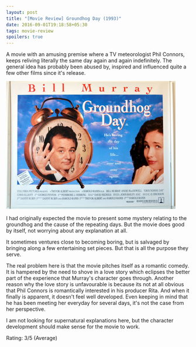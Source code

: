 ```yaml
---
layout: post
title: "[Movie Review] Groundhog Day (1993)"
date: 2016-09-01T19:18:58+05:30
tags: movie-review
spoilers: true
---
```


A movie with an amusing premise where a TV meteorologist Phil Connors, keeps reliving literally the same day again and again indefinitely.
The general idea has probably been abused by, inspired and influenced quite a few other films since it's release.

![Groundhog Day (1993)](/img/movie-poster-groundhog-day-1993.jpg 'Groundhog Day (1993)')

I had originally expected the movie to present some mystery relating to the groundhog and the cause of the repeating days.
But the movie does good by itself, not worrying about any explanation at all.

It sometimes ventures close to becoming boring, but is salvaged by bringing along a few entertaining set pieces.
But that is all the purpose they serve.

The real problem here is that the movie pitches itself as a romantic comedy.
It is hampered by the need to shove in a love story which eclipses the better part of the experience that Murray's character goes through.
Another reason why the love story is unfavourable is because its not at all obvious that Phil Connors is romantically interested in his producer Rita.
And when it finally is apparent, it doesn't feel well developed.
Even keeping in mind that he has been meeting her everyday for several days, it's not the case from her perspective.

I am not looking for supernatural explanations here, but the character development should make sense for the movie to work. 

Rating: 3/5 (Average)
